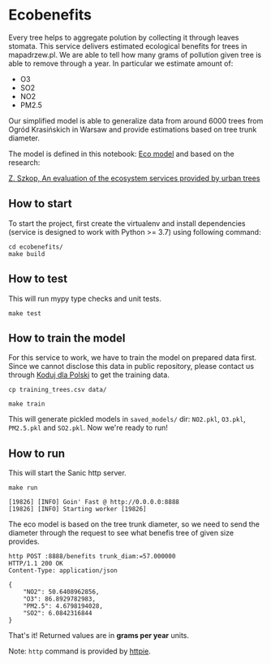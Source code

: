 # Ecobenefits
Every tree helps to aggregate polution by collecting it through leaves stomata. This service delivers estimated ecological benefits for trees in mapadrzew.pl. We are able to tell how many grams of pollution given tree is able to remove through a year. In particular we estimate amount of:

- O3
- SO2
- NO2
- PM2.5

Our simplified model is able to generalize data from around 6000 trees from Ogród Krasińskich in Warsaw and provide estimations based on tree trunk diameter.

The model is defined in this notebook: [Eco model](https://github.com/kodujdlapolski/tree-research/blob/master/model.ipynb) and based on the research:

[Z. Szkop, An evaluation of the ecosystem services provided by urban trees](https://www.researchgate.net/publication/312417053_An_evaluation_of_the_ecosystem_services_provided_by_urban_trees_The_role_of_Krasinski_Gardens_in_air_quality_and_human_health_in_Warsaw_Poland)

## How to start
To start the project, first create the virtualenv and install dependencies (service is designed to work with Python >= 3.7) using following command:
```
cd ecobenefits/
make build
```
## How to test
This will run mypy type checks and unit tests.
```
make test
```
## How to train the model
For this service to work, we have to train the model on prepared data first. Since we cannot disclose this data in public repository, please contact us through [Koduj dla Polski](https://kodujdlapolski.pl/kontakt/) to get the training data.

```
cp training_trees.csv data/

make train
```
This will generate pickled models in `saved_models/` dir: `NO2.pkl`, `O3.pkl`, `PM2.5.pkl` and `SO2.pkl`. Now we're ready to run!

## How to run
This will start the Sanic http server.
```
make run

[19826] [INFO] Goin' Fast @ http://0.0.0.0:8888
[19826] [INFO] Starting worker [19826]
```
The eco model is based on the tree trunk diameter, so we need to send the diameter through the request to see what benefis tree of given size provides.
```
http POST :8888/benefits trunk_diam:=57.000000
HTTP/1.1 200 OK
Content-Type: application/json

{
    "NO2": 50.6408962856,
    "O3": 86.8929782983,
    "PM2.5": 4.6798194028,
    "SO2": 6.0842316844
}
```
That's it! Returned values are in **grams per year** units.

Note: `http` command is provided by [httpie](https://httpie.org/).

